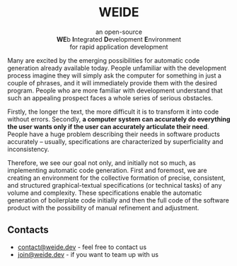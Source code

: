 <h1 align="center"> 
WEIDE
</h1>
<p align="center"> 
an open-source<br/><b>WE</b>b <b>I</b>ntegrated <b>D</b>evelopment <b>E</b>nvironment<br/>for rapid application development
</p>

Many are excited by the emerging possibilities for automatic code generation already available today. People unfamiliar with the development process imagine they will simply ask the computer for something in just a couple of phrases, and it will immediately provide them with the desired program. People who are more familiar with development understand that such an appealing prospect faces a whole series of serious obstacles.

Firstly, the longer the text, the more difficult it is to transform it into code without errors. Secondly, **a computer system can accurately do everything the user wants only if the user can accurately articulate their need**. People have a huge problem describing their needs in software products accurately – usually, specifications are characterized by superficiality and inconsistency.

Therefore, we see our goal not only, and initially not so much, as implementing automatic code generation. First and foremost, we are creating an environment for the collective formation of precise, consistent, and structured graphical-textual specifications (or technical tasks) of any volume and complexity. These specifications enable the automatic generation of boilerplate code initially and then the full code of the software product with the possibility of manual refinement and adjustment.

## Contacts
- contact@weide.dev - feel free to contact us 
- join@weide.dev - if you want to team up with us
